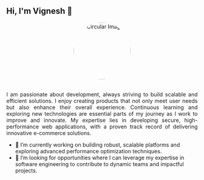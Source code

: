 ## Hi, I'm Vignesh 👋

<div align="center">
  <img src="Image.jpeg" alt="Circular Image" style="width: 150px; height: 150px; border-radius: 50%; object-fit: cover;">
</div>
</br>

<p align="Justify">
I am passionate about development, always striving to build scalable and efficient solutions. I enjoy creating products that not only meet user needs but also enhance their overall experience. Continuous learning and exploring new technologies are essential parts of my journey as I work to improve and innovate. My expertise lies in developing secure, high-performance web applications, with a proven track record of delivering innovative e-commerce solutions. 
</p>

- 🔭 I’m currently working on building robust, scalable platforms and exploring advanced performance optimization techniques.
- 🤔 I’m looking for opportunities where I can leverage my expertise in software engineering to contribute to dynamic teams and impactful projects.




  
